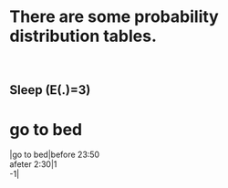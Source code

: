 # There are some probability distribution tables.

</br>

## Sleep (E(.)=3)

# go to bed
|go to bed|before 23:50<br>afeter 2:30|1<br>-1|
</br>
